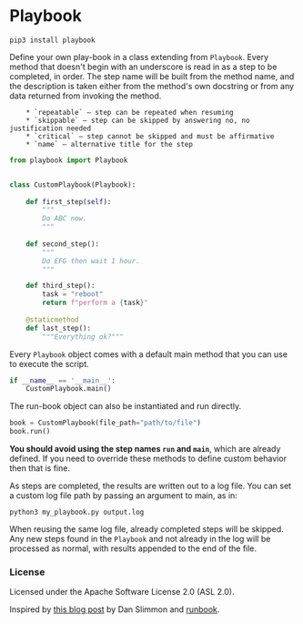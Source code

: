 # Playbook
`pip3 install playbook`

Define your own play-book in a class extending from `Playbook`. Every method that
doesn't begin with an underscore is read in as a step to be completed, in order.
The step name will be built from the method name, and the description is taken
either from the method's own docstring or from any data returned from invoking
the method.

        * `repeatable` – step can be repeated when resuming
        * `skippable` – step can be skipped by answering no, no justification needed
        * `critical` – step cannot be skipped and must be affirmative
        * `name` – alternative title for the step

```python
from playbook import Playbook


class CustomPlaybook(Playbook):
   
    def first_step(self):
        """
        Do ABC now.
        """
    
    def second_step():
        """
        Do EFG then wait 1 hour.
        """

    def third_step():
        task = "reboot"
        return f"perform a {task}"
    
    @staticmethod
    def last_step():
        """Everything ok?"""
```

Every `Playbook` object comes with a default main method that you can use to execute the script.

```python
if __name__ == '__main__':
    CustomPlaybook.main()
```

The run-book object can also be instantiated and run directly.

```python
book = CustomPlaybook(file_path="path/to/file")
book.run()
```

**You should avoid using the step names `run` and `main`**, which are already defined. If you need to override these
methods to define custom behavior then that is fine.

As steps are completed, the results are written out to a log file. You can set a custom log file path by passing
an argument to main, as in:

```
python3 my_playbook.py output.log
```

When reusing the same log file, already completed steps will be skipped. Any new steps found in the `Playbook`
and not already in the log will be processed as normal, with results appended to the end of the file.

### License
Licensed under the Apache Software License 2.0 (ASL 2.0).

Inspired by [this blog post](https://blog.danslimmon.com/2019/07/15/do-nothing-scripting-the-key-to-gradual-automation)
by Dan Slimmon and [runbook](https://github.com/UnquietCode/runbook.py).

